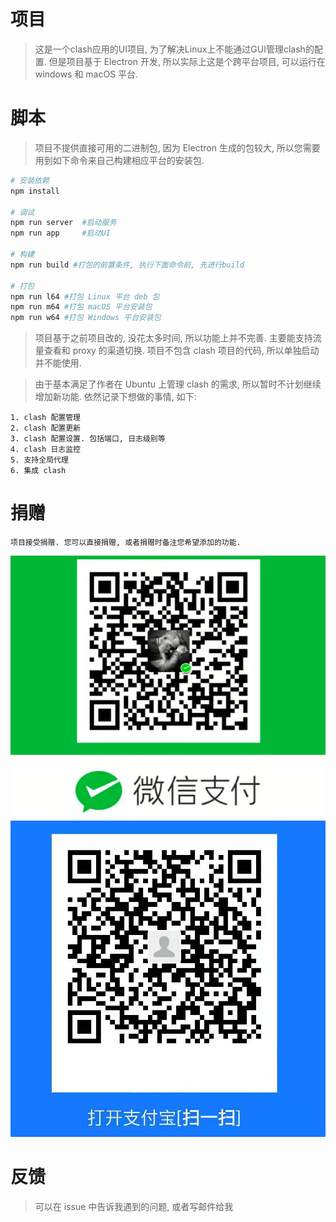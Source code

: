 # 项目
> 这是一个clash应用的UI项目, 为了解决Linux上不能通过GUI管理clash的配置. 但是项目基于 Electron 开发, 所以实际上这是个跨平台项目, 可以运行在 windows 和 macOS 平台.

# 脚本
> 项目不提供直接可用的二进制包, 因为 Electron 生成的包较大, 所以您需要用到如下命令来自己构建相应平台的安装包.

``` bash
# 安装依赖
npm install

# 调试
npm run server  #启动服务
npm run app     #启动UI

# 构建
npm run build #打包的前置条件, 执行下面命令前, 先进行build

# 打包
npm run l64 #打包 Linux 平台 deb 包
npm run m64 #打包 macOS 平台安装包
npm run w64 #打包 Windows 平台安装包
```

> 项目基于之前项目改的, 没花太多时间, 所以功能上并不完善. 主要能支持流量查看和 proxy 的渠道切换. 项目不包含 clash 项目的代码, 所以单独启动并不能使用.

> 由于基本满足了作者在 Ubuntu 上管理 clash 的需求, 所以暂时不计划继续增加新功能. 依然记录下想做的事情, 如下:
```
1. clash 配置管理
2. clash 配置更新
3. clash 配置设置. 包括端口, 日志级别等
4. clash 日志监控
5. 支持全局代理
6. 集成 clash
```

# 捐赠
    项目接受捐赠. 您可以直接捐赠, 或者捐赠时备注您希望添加的功能. 

![微信收款码](donate/微信收款码.png)
![支付宝收款码](donate/支付宝收款码.png)

# 反馈
> 可以在 issue 中告诉我遇到的问题, 或者写邮件给我